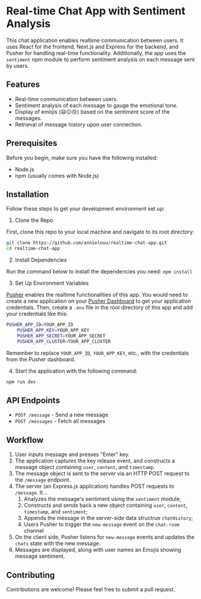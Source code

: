# Real-time Chat App with Sentiment Analysis
This chat application enables realtime communication between users. It uses React for the frontend, Next.js and Express for the backend, and Pusher for handling real-time functionality. Additionally, the app uses the `sentiment` npm module to perform sentiment analysis on each message sent by users.

## Features
- Real-time communication between users.
- Sentiment analysis of each message to gauge the emotional tone.
- Display of emojis (😃😐😢) based on the sentiment score of the messages.
- Retrieval of message history upon user connection.

## Prerequisites
Before you begin, make sure you have the following installed:
- Node.js
- npm (usually comes with Node.js)

## Installation
Follow these steps to get your development environment set up:
1. Clone the Repo

First, clone this repo to your local machine and navigate to its root directory:
```bash
git clone https://github.com/annielouu/realtime-chat-app.git
cd realtime-chat-app
```
2. Install Dependencies

Run the command below to install the dependencies you need:
```npm install```

3. Set Up Environment Variables

[Pusher](https://pusher.com) enables the realtime functionalities of this app. You would need to create a new application on your [Pusher Dashboard](http://bit.ly/pusher-dashboard) to get your application credentials. Then, create a `.env` file in the root directory of this app and add your credentials like this:
```bash
PUSHER_APP_ID=YOUR_APP_ID
    PUSHER_APP_KEY=YOUR_APP_KEY
    PUSHER_APP_SECRET=YOUR_APP_SECRET
    PUSHER_APP_CLUSTER=YOUR_APP_CLUSTER
```
Remember to replace `YOUR_APP_ID`, `YOUR_APP_KEY`, etc., with the credentials from the Pusher dashboard.

4. Start the application with the following command:
```bash
npm run dev
```

## API Endpoints
- `POST /message` - Send a new message
- `POST /messages` - Fetch all messages

## Workflow
1. User inputs message and presses "Enter" key.
2. The application captures the key release event, and constructs a message object containing `user`, `content`, and `timestamp`.
3. The message object is sent to the server via an HTTP POST request to the `/message` endpoint.
4. The server (an Express.js application) handles POST requests to `/message`. It...
    1) Analyzes the message's sentiment using the `sentiment` module;
    2) Constructs and sends back a new object containing `user`, `content`, `timestamp`, and `sentiment`;
    3) Appends the message in the server-side data structrue `chatHistory`;
    4) Users Pusher to trigger the `new-message` event on the `chat-room` channel
5. On the client side, Pusher listens for `new-message` events and updates the `chats` state with the new message.
6. Messages are displayed, along with user names an Emojis showing message sentiment.

## Contributing
Contributions are welcome! Please feel free to submit a pull request.
